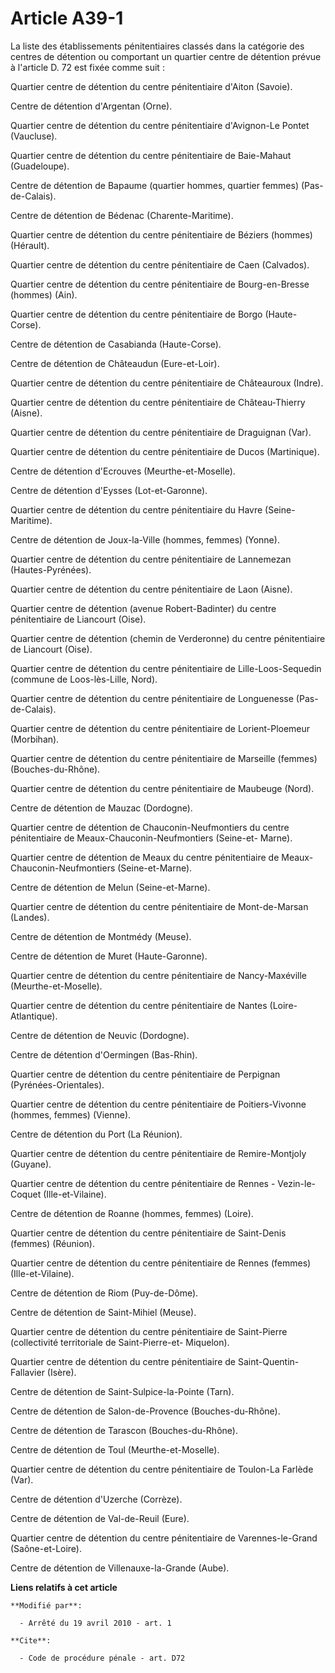# Article A39-1

La liste des établissements pénitentiaires classés dans la catégorie des centres de détention ou comportant un quartier
centre de détention prévue à l'article D. 72 est fixée comme suit : 

Quartier centre de détention du centre pénitentiaire d'Aiton (Savoie). 

Centre de détention d'Argentan (Orne). 

Quartier centre de détention du centre pénitentiaire d'Avignon-Le Pontet (Vaucluse). 

Quartier centre de détention du centre pénitentiaire de Baie-Mahaut (Guadeloupe). 

Centre de détention de Bapaume (quartier hommes, quartier femmes) (Pas-de-Calais). 

Centre de détention de Bédenac (Charente-Maritime). 

Quartier centre de détention du centre pénitentiaire de Béziers (hommes) (Hérault). 

Quartier centre de détention du centre pénitentiaire de Caen (Calvados). 

Quartier centre de détention du centre pénitentiaire de Bourg-en-Bresse (hommes) (Ain).

Quartier centre de détention du centre pénitentiaire de Borgo (Haute-Corse). 

Centre de détention de Casabianda (Haute-Corse). 

Centre de détention de Châteaudun (Eure-et-Loir). 

Quartier centre de détention du centre pénitentiaire de Châteauroux (Indre). 

Quartier centre de détention du centre pénitentiaire de Château-Thierry (Aisne). 

Quartier centre de détention du centre pénitentiaire de Draguignan (Var). 

Quartier centre de détention du centre pénitentiaire de Ducos (Martinique). 

Centre de détention d'Ecrouves (Meurthe-et-Moselle). 

Centre de détention d'Eysses (Lot-et-Garonne).

Quartier centre de détention du centre pénitentiaire du Havre (Seine-Maritime). 

Centre de détention de Joux-la-Ville (hommes, femmes) (Yonne). 

Quartier centre de détention du centre pénitentiaire de Lannemezan (Hautes-Pyrénées). 

Quartier centre de détention du centre pénitentiaire de Laon (Aisne). 

Quartier centre de détention (avenue Robert-Badinter) du centre pénitentiaire de Liancourt (Oise). 

Quartier centre de détention (chemin de Verderonne) du centre pénitentiaire de Liancourt (Oise). 

Quartier centre de détention du centre pénitentiaire de Lille-Loos-Sequedin (commune de Loos-lès-Lille, Nord). 

Quartier centre de détention du centre pénitentiaire de Longuenesse (Pas-de-Calais). 

Quartier centre de détention du centre pénitentiaire de Lorient-Ploemeur (Morbihan). 

Quartier centre de détention du centre pénitentiaire de Marseille (femmes) (Bouches-du-Rhône). 

Quartier centre de détention du centre pénitentiaire de Maubeuge (Nord). 

Centre de détention de Mauzac (Dordogne). 

Quartier centre de détention de Chauconin-Neufmontiers du centre pénitentiaire de Meaux-Chauconin-Neufmontiers (Seine-et-
Marne). 

Quartier centre de détention de Meaux du centre pénitentiaire de Meaux-Chauconin-Neufmontiers (Seine-et-Marne). 

Centre de détention de Melun (Seine-et-Marne). 

Quartier centre de détention du centre pénitentiaire de Mont-de-Marsan (Landes). 

Centre de détention de Montmédy (Meuse). 

Centre de détention de Muret (Haute-Garonne). 

Quartier centre de détention du centre pénitentiaire de Nancy-Maxéville (Meurthe-et-Moselle).

Quartier centre de détention du centre pénitentiaire de Nantes (Loire-Atlantique). 

Centre de détention de Neuvic (Dordogne). 

Centre de détention d'Oermingen (Bas-Rhin). 

Quartier centre de détention du centre pénitentiaire de Perpignan (Pyrénées-Orientales).

Quartier centre de détention du centre pénitentiaire de Poitiers-Vivonne (hommes, femmes) (Vienne).

Centre de détention du Port (La Réunion).

Quartier centre de détention du centre pénitentiaire de Remire-Montjoly (Guyane). 

Quartier centre de détention du centre pénitentiaire de Rennes - Vezin-le-Coquet (Ille-et-Vilaine). 

Centre de détention de Roanne (hommes, femmes) (Loire). 

Quartier centre de détention du centre pénitentiaire de Saint-Denis (femmes) (Réunion). 

Quartier centre de détention du centre pénitentiaire de Rennes (femmes) (Ille-et-Vilaine). 

Centre de détention de Riom (Puy-de-Dôme). 

Centre de détention de Saint-Mihiel (Meuse). 

Quartier centre de détention du centre pénitentiaire de Saint-Pierre (collectivité territoriale de Saint-Pierre-et-
Miquelon). 

Quartier centre de détention du centre pénitentiaire de Saint-Quentin-Fallavier (Isère). 

Centre de détention de Saint-Sulpice-la-Pointe (Tarn). 

Centre de détention de Salon-de-Provence (Bouches-du-Rhône). 

Centre de détention de Tarascon (Bouches-du-Rhône). 

Centre de détention de Toul (Meurthe-et-Moselle). 

Quartier centre de détention du centre pénitentiaire de Toulon-La Farlède (Var). 

Centre de détention d'Uzerche (Corrèze). 

Centre de détention de Val-de-Reuil (Eure). 

Quartier centre de détention du centre pénitentiaire de Varennes-le-Grand (Saône-et-Loire). 

Centre de détention de Villenauxe-la-Grande (Aube).

**Liens relatifs à cet article**

	**Modifié par**:

	  - Arrêté du 19 avril 2010 - art. 1

	**Cite**:

	  - Code de procédure pénale - art. D72
